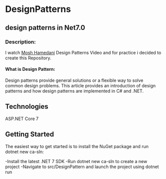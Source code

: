 # DesignPatterns
## design patterns in Net7.0

### Description:
I watch [Mosh Hamedani](https://github.com/mosh-hamedani) Design Patterns Video and for practice i decided to create this Repository.

#### What is Design Pattern:

Design patterns provide general solutions or a flexible way to solve common design problems. This article provides an introduction of design patterns and how design patterns are implemented in C# and .NET.

## Technologies

ASP.NET Core 7

## Getting Started

The easiest way to get started is to install the NuGet package and run dotnet new ca-sln:

-Install the latest .NET 7 SDK
-Run dotnet new ca-sln to create a new project
-Navigate to src/DesignPattern and launch the project using dotnet run
